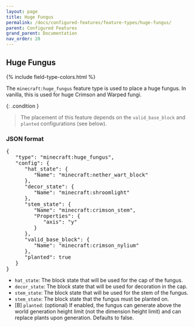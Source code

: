 ```yaml
---
layout: page
title: Huge Fungus
permalink: /docs/configured-features/feature-types/huge-fungus/
parent: Configured Features
grand_parent: Documentation
nav_order: 28
---
```


## Huge Fungus

<head>
    {% include field-type-colors.html %}
</head>

The `minecraft:huge_fungus` feature type is used to place a huge fungus. In vanilla, this is used for huge Crimson and Warped fungi.

{: .condition }
> The placement of this feature depends on the `valid_base_block` and `planted` configurations (see below).

### JSON format

<pre>
{
   "type": "minecraft:huge_fungus",
   "config": {
      "hat_state": {
         "Name": "minecraft:nether_wart_block"
      },
      "decor_state": {
         "Name": "minecraft:shroomlight"
      },
      "stem_state": {
         "Name": "minecraft:crimson_stem",
         "Properties": {
            "axis": "y"
         }
      },
      "valid_base_block": {
         "Name": "minecraft:crimson_nylium"
      },
      "planted": true
   }
}
</pre>

* `hat_state`: The block state that will be used for the cap of the fungus.
* `decor_state`: The block state that will be used for decoration in the cap.
* `stem_state`: The block state that will be used for the stem of the fungus.
* `stem_state`: The block state that the fungus must be planted on.
* ‌<or>[B]</or> `planted`: (optional) If enabled, the fungus can generate above the world generation height limit (not the dimension height limit) and can replace plants upon generation. Defaults to false.
